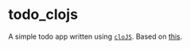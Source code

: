 # todo_clojs

A simple todo app written using [`cloJS`](https://github.com/puneetpahuja/cloJS).
Based on [this](https://github.com/agapibab/cs110_hw4).
